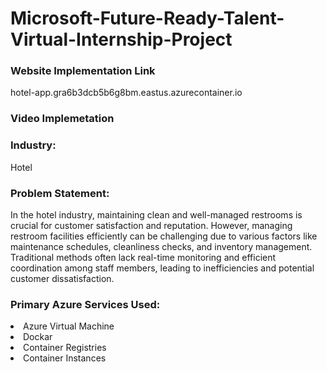 <h1>Microsoft-Future-Ready-Talent-Virtual-Internship-Project</h1>

<h3>Website Implementation Link</h3>
hotel-app.gra6b3dcb5b6g8bm.eastus.azurecontainer.io

<h3>Video Implemetation</h3>

<h3>Industry:</h3>
Hotel



<h3>Problem Statement:</h3>
In the hotel industry, maintaining clean and well-managed restrooms is crucial for customer satisfaction and reputation. However, managing restroom facilities efficiently can be challenging due to various factors like maintenance schedules, cleanliness checks, and inventory management. Traditional methods often lack real-time monitoring and efficient coordination among staff members, leading to inefficiencies and potential customer dissatisfaction.

<h3>Primary Azure Services Used:</h3>
<li>Azure Virtual Machine</li>
<li>Dockar</li>
<li>Container Registries</li>
<li>Container Instances</li>


<h3></h3>
<h3></h3>






